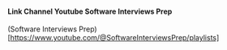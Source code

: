 #### Link Channel Youtube Software Interviews Prep

(Software Interviews Prep)[https://www.youtube.com/@SoftwareInterviewsPrep/playlists]
